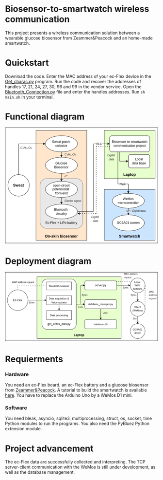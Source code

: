 # Biosensor-to-smartwatch wireless communication
This project presents a wireless communication solution between a wearable glucose biosensor from Zeammer&Peacock and an home-made smartwatch.

# Quickstart

Download the code. Enter the MAC address of your ec-Flex device in the [Get_charac.py](https://github.com/DeVinci-Innovation-Center/Smartwatch/blob/main/Get_charac.py) program. Run the code and recover the addresses of handles 17, 21, 24, 27, 30, 96 and 99 in the vendor service. Open the [Bluetooth_Connection.py](https://github.com/DeVinci-Innovation-Center/Smartwatch/blob/main/Bluetooth_Connection.py) file and enter the handles addresses.
Run ```sh main.sh``` in your terminal.

# Functional diagram

<p align="center">
  <img src=https://github.com/DeVinci-Innovation-Center/Biosensor-to-smartwatch_wireless_communication/blob/main/images/functional_diagram.png?raw=true "Functional diagram">
</p>

# Deployment diagram

<p align="center">
  <img src=https://github.com/DeVinci-Innovation-Center/Biosensor-to-smartwatch_wireless_communication/blob/main/images/deployment_diagram.png?raw=true "Demployment diagram">
</p>

# Requierments

### Hardware
You need an ec-Flex board, an ec-Flex battery and a glucose biosensor from [Zeammer&Peacock](https://www.zimmerpeacocktech.com/products/). A tutorial to build the smartwatch is available [here](https://dvic.devinci.fr/tutorial/smartwatch). You have to replace the Arduino Uno by a WeMos D1 mini. 

### Software
You need bleak, asyncio, sqlite3, multiprocessing, struct, os, socket, time Python modules to run the programs. You also need the PyBluez Python extension module.

# Project advancement
The ec-Flex data are successfully collected and interpreting. The TCP server-client communication with the WeMos is still under development, as well as the database management.

